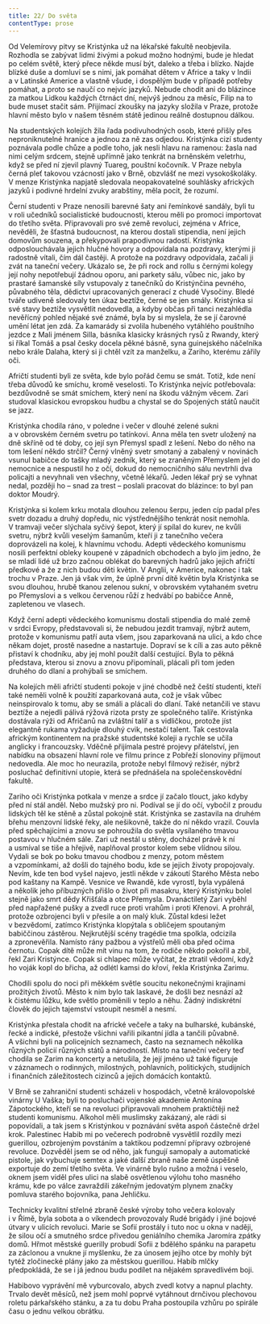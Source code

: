 ```yaml
---
title: 22/ Do světa
contentType: prose
---
```


<section>

Od Velemírovy pitvy se Kristýnka už na lékařské fakultě neobjevila. Rozhodla se zabývat lidmi živými a pokud možno hodnými, bude je hledat po celém světě, který přece někde musí být, daleko a třeba i blízko. Najde blízké duše a domluví se s nimi, jak pomáhat dětem v Africe a taky v Indii a v Latinské Americe a vlastně všude, i dospělým bude v případě potřeby pomáhat, a proto se naučí co nejvíc jazyků. Nebude chodit ani do blázince za matkou Lidkou každých čtrnáct dní, nejvýš jednou za měsíc, Filip na to bude muset stačit sám. Přijímací zkoušky na jazyky složila v Praze, protože hlavní město bylo v našem těsném státě jedinou reálně dostupnou dálkou.

</section>

<section>

Na studentských kolejích žila řada podivuhodných osob, které přišly přes neproniknutelné hranice a jednou za ně zas odjedou. Kristýnka cizí studenty poznávala podle chůze a podle toho, jak nesli hlavu na ramenou: žasla nad nimi celým srdcem, stejně upřímně jako tenkrát na brněnském veletrhu, když se před ní zjevil plavný Tuareg, pouštní kočovník. V Praze nebyla černá pleť takovou vzácností jako v Brně, obzvlášť ne mezi vysokoškoláky. V menze Kristýnka napjatě sledovala neopakovatelné souhlásky afrických jazyků i podivné hrdelní zvuky arabštiny, měla pocit, že rozumí.

Černí studenti v Praze nenosili barevné šaty ani řemínkové sandály, byli tu v roli učedníků socialistické budoucnosti, kterou měli po promoci importovat do třetího světa. Připravovali pro své země revoluci, zejména v Africe, nevěděli, že šťastná budoucnost, na kterou dostali stipendia, není jejich domovům souzena, a překypovali prapodivnou radostí. Kristýnka odposlouchávala jejich hlučné hovory a odpovídala na pozdravy, kterými ji radostně vítali, čím dál častěji. A protože na pozdravy odpovídala, začali ji zvát na taneční večery. Ukázalo se, že při rock and rollu s černými kolegy její nohy nepotřebují žádnou oporu, ani parkety sálu, vůbec nic, jako by prastaré šamanské síly vstupovaly z tanečníků do Kristýnčina pevného, půvabného těla, dědictví upracovaných generací z chudé Vysočiny. Bledé tváře udiveně sledovaly ten úkaz beztíže, černé se jen smály. Kristýnka si své stavy beztíže vysvětlit nedovedla, a kdyby občas při tanci nezahlédla nevěřícný pohled nějaké své známé, byla by si myslela, že se jí čarovné umění létat jen zdá. Za kamarády si zvolila hubeného vytáhlého pouštního jezdce z Mali jménem Silla, básníka klasicky krásných rysů z Rwandy, který si říkal Tomáš a psal česky docela pěkné básně, syna guinejského náčelníka nebo krále Dalaha, který si ji chtěl vzít za manželku, a Zariho, kterému zářily oči.

Afričtí studenti byli ze světa, kde bylo pořád čemu se smát. Totiž, kde není třeba důvodů ke smíchu, kromě veselosti. To Kristýnka nejvíc potřebovala: bezdůvodně se smát smíchem, který není na škodu vážným věcem. Zari studoval klasickou evropskou hudbu a chystal se do Spojených států naučit se jazz.

Kristýnka chodila ráno, v poledne i večer v dlouhé zelené sukni a v obrovském černém svetru po tatínkovi. Anna měla ten svetr uložený na dně skříně od té doby, co její syn Přemysl spadl z lešení. Nebo do něho na tom lešení někdo strčil? Černý vlněný svetr smotaný a zabalený v novinách vsunul babičce do tašky mladý zedník, který se zraněným Přemyslem jel do nemocnice a nespustil ho z očí, dokud do nemocničního sálu nevtrhli dva policajti a nevyhnali ven všechny, včetně lékařů. Jeden lékař prý se vyhnat nedal, později ho – snad za trest – poslali pracovat do blázince: to byl pan doktor Moudrý.

Kristýnka si kolem krku motala dlouhou zelenou šerpu, jeden cíp padal přes svetr dozadu a druhý dopředu, nic výstřednějšího tenkrát nosit nemohla. V tramvaji večer slýchala syčivý šepot, který jí spílal do kurev, ne kvůli svetru, nýbrž kvůli veselým šamanům, kteří ji z tanečního večera doprovázeli na kolej, k hlavnímu vchodu. Adepti vědeckého komunismu nosili perfektní obleky koupené v západních obchodech a bylo jim jedno, že se mladí lidé už brzo začnou oblékat do barevných hadrů jako jejich afričtí předkové a že z nich budou děti květin. V Anglii, v Americe, nakonec i tak trochu v Praze. Jen já však vím, že úplně první dítě květin byla Kristýnka se svou dlouhou, hrubě tkanou zelenou sukní, v obrovském vytahaném svetru po Přemyslovi a s velkou červenou růží z hedvábí po babičce Anně, zapletenou ve vlasech.

</section>

<section>

Když černí adepti vědeckého komunismu dostali stipendia do malé země v srdci Evropy, představovali si, že nebudou jezdit tramvají, nýbrž autem, protože v komunismu patří auta všem, jsou zaparkovaná na ulici, a kdo chce někam dojet, prostě nasedne a nastartuje. Dopraví se k cíli a zas auto pěkně přistaví k chodníku, aby jej mohl použít další cestující. Byla to pěkná představa, kterou si znovu a znovu připomínali, plácali při tom jeden druhého do dlaní a prohýbali se smíchem.

Na kolejích měli afričtí studenti pokoje v jiné chodbě než čeští studenti, kteří také neměli volně k použití zaparkovaná auta, což je však vůbec neinspirovalo k tomu, aby se smáli a plácali do dlaní. Také netančili ve stavu beztíže a nejedli pálivá rýžová rizota prsty ze společného talíře. Kristýnka dostávala rýži od Afričanů na zvláštní talíř a s vidličkou, protože jíst elegantně rukama vyžaduje dlouhý cvik, nestačí talent. Tak cestovala africkým kontinentem na pražské studentské koleji a rychle se učila anglicky i francouzsky. Vděčně přijímala pestré projevy přátelství, jen nabídku na obsazení hlavní role ve filmu prince z Pobřeží slonoviny přijmout nedovedla. Ale moc ho neurazila, protože nebyl filmový režisér, nýbrž posluchač definitivní utopie, která se přednášela na společenskovědní fakultě.

</section>

<section>

Zariho oči Kristýnka potkala v menze a srdce jí začalo tlouct, jako kdyby před ní stál anděl. Nebo mužský pro ni. Podíval se jí do očí, vybočil z proudu lidských těl ke stěně a zůstal pokojně stát. Kristýnka se zastavila na druhém břehu menzovní lidské řeky, ale nešikovně, takže do ní někdo vrazil. Couvla před spěchajícími a znovu se pohroužila do světla vysílaného tmavou postavou v hlučném sále. Zari už nestál u stěny, docházel právě k ní a usmíval se tiše a hřejivě, naplňoval prostor kolem sebe vlídnou silou. Vydali se bok po boku tmavou chodbou z menzy, potom městem a vzpomínkami, až došli do tajného bodu, kde se jejich životy propojovaly. Nevím, kde ten bod vyšel najevo, jestli někde v zákoutí Starého Města nebo pod kaštany na Kampě. Vesnice ve Rwandě, kde vyrostl, byla vypálená a několik jeho příbuzných přišlo o život při masakru, který Kristýnku bolel stejně jako smrt dědy Křišťála a otce Přemysla. Dvanáctiletý Zari vyběhl před napřažené pušky a zvedl ruce proti vrahům i proti Křenovi. A prohrál, protože ozbrojenci byli v přesile a on malý kluk. Zůstal kdesi ležet v bezvědomí, zatímco Kristýnka klopýtala s obličejem spoutaným babiččinou zástěrou. Nejkrutější scény tragédie tma spolkla, odcizila a zpronevěřila. Namísto rány pažbou a výstřelů měli oba před očima černotu. Copak dítě může mít vinu na tom, že rodiče někdo pokořil a zbil, řekl Zari Kristýnce. Copak si chlapec může vyčítat, že ztratil vědomí, když ho voják kopl do břicha, až odlétl kamsi do křoví, řekla Kristýnka Zarimu.

Chodili spolu do noci při měkkém světle soucitu nekonečnými krajinami prožitých životů. Město k nim bylo tak laskavé, že došli bez nesnází až k čistému lůžku, kde světlo proměnili v teplo a něhu. Žádný indiskrétní člověk do jejich tajemství vstoupit nesměl a nesmí.

Kristýnka přestala chodit na africké večeře a taky na bulharské, kubánské, řecké a indické, přestože všichni vařili pikantní jídla a tančili půvabně. A všichni byli na policejních seznamech, často na seznamech několika různých policií různých států a národností. Místo na taneční večery teď chodila se Zarim na koncerty a netušila, že její jméno už také figuruje v záznamech o rodinných, milostných, pohlavních, politických, studijních i finančních záležitostech cizinců a jejich domácích kontaktů.

</section>

<section>

V Brně se zahraniční studenti scházeli v hospodách, včetně královopolské vinárny U Vaška; byli to posluchači vojenské akademie Antonína Zápotockého, kteří se na revoluci připravovali mnohem praktičtěji než studenti komunismu. Alkohol měli muslimsky zakázaný, ale rádi si popovídali, a tak jsem s Kristýnkou v poznávání světa aspoň částečně držel krok. Palestinec Habib mi po večerech podrobně vysvětlil rozdíly mezi guerillou, ozbrojeným povstáním a taktikou podzemní přípravy ozbrojené revoluce. Dozvěděl jsem se od něho, jak fungují samopaly a automatické pistole, jak vybuchuje semtex a jaké další zbraně naše země úspěšně exportuje do zemí třetího světa. Ve vinárně bylo rušno a možná i veselo, oknem jsem viděl přes ulici na slabě osvětlenou výlohu toho masného krámu, kde po válce zavraždili zákeřným jedovatým plynem značky pomluva starého bojovníka, pana Jehličku.

Technicky kvalitní střelné zbraně české výroby toho večera kolovaly i v Římě, byla sobota a o víkendech provozovaly Rudé brigády i jiné bojové útvary v ulicích revoluci. Marie se Sofií prostály i tuto noc u okna v naději, že silou očí a smutného srdce přivedou geniálního chemika Jaromíra zpátky domů. Hřmot městské guerilly probudí Sofii z bdělého spánku na parapetu za záclonou a vnukne jí myšlenku, že za únosem jejího otce by mohly být tytéž zločinecké plány jako za městskou guerillou. Habib mlčky předpokládá, že se i já jednou budu podílet na nějakém spravedlivém boji.

Habibovo vyprávění mě vyburcovalo, abych zvedl kotvy a napnul plachty. Trvalo devět měsíců, než jsem mohl poprvé vytáhnout drnčivou plechovou roletu párkařského stánku, a za tu dobu Praha postoupila vzhůru po spirále času o jednu velkou obrátku.

</section>
